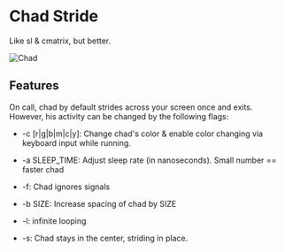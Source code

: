 # Chad Stride

Like sl & cmatrix, but better.


![Chad](https://chadpaste.com/f/rze.gif)


## Features

On call, chad by default strides across your screen once and exits. However, his activity can be changed
by the following flags:

* -c [r|g|b|m|c|y]: Change chad's color & enable color changing via keyboard input while running.

* -a SLEEP_TIME: Adjust sleep rate (in nanoseconds). Small number == faster chad

* -f: Chad ignores signals

* -b SIZE: Increase spacing of chad by SIZE

* -l: infinite looping

* -s: Chad stays in the center, striding in place.
